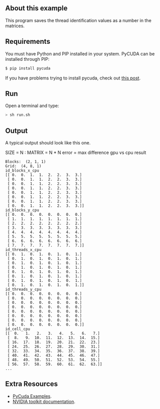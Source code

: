 ## About this example

This program saves the thread identification values as a number in the matrices.

## Requirements

You must have Python and PIP installed in your system. PyCUDA can be installed through PIP:

```bash
$ pip install pycuda
```

If you have problems trying to install pycuda, check out [this post](https://wiki.tiker.net/PyCuda/Installation).

## Run

Open a terminal and type:

```bash
> sh run.sh
```

## Output
A typical output should look like this one.

SIZE = N : MATRIX = N * N
error = max difference gpu vs cpu result


```
Blocks:  (2, 1, 1)
Grid:  (4, 8, 1)
id_blocks_x_cpu
[[ 0.  0.  1.  1.  2.  2.  3.  3.]
 [ 0.  0.  1.  1.  2.  2.  3.  3.]
 [ 0.  0.  1.  1.  2.  2.  3.  3.]
 [ 0.  0.  1.  1.  2.  2.  3.  3.]
 [ 0.  0.  1.  1.  2.  2.  3.  3.]
 [ 0.  0.  1.  1.  2.  2.  3.  3.]
 [ 0.  0.  1.  1.  2.  2.  3.  3.]
 [ 0.  0.  1.  1.  2.  2.  3.  3.]]
id_blocks_y_cpu
[[ 0.  0.  0.  0.  0.  0.  0.  0.]
 [ 1.  1.  1.  1.  1.  1.  1.  1.]
 [ 2.  2.  2.  2.  2.  2.  2.  2.]
 [ 3.  3.  3.  3.  3.  3.  3.  3.]
 [ 4.  4.  4.  4.  4.  4.  4.  4.]
 [ 5.  5.  5.  5.  5.  5.  5.  5.]
 [ 6.  6.  6.  6.  6.  6.  6.  6.]
 [ 7.  7.  7.  7.  7.  7.  7.  7.]]
id_threads_x_cpu
[[ 0.  1.  0.  1.  0.  1.  0.  1.]
 [ 0.  1.  0.  1.  0.  1.  0.  1.]
 [ 0.  1.  0.  1.  0.  1.  0.  1.]
 [ 0.  1.  0.  1.  0.  1.  0.  1.]
 [ 0.  1.  0.  1.  0.  1.  0.  1.]
 [ 0.  1.  0.  1.  0.  1.  0.  1.]
 [ 0.  1.  0.  1.  0.  1.  0.  1.]
 [ 0.  1.  0.  1.  0.  1.  0.  1.]]
id_threads_y_cpu
[[ 0.  0.  0.  0.  0.  0.  0.  0.]
 [ 0.  0.  0.  0.  0.  0.  0.  0.]
 [ 0.  0.  0.  0.  0.  0.  0.  0.]
 [ 0.  0.  0.  0.  0.  0.  0.  0.]
 [ 0.  0.  0.  0.  0.  0.  0.  0.]
 [ 0.  0.  0.  0.  0.  0.  0.  0.]
 [ 0.  0.  0.  0.  0.  0.  0.  0.]
 [ 0.  0.  0.  0.  0.  0.  0.  0.]]
id_cell_cpu
[[  0.   1.   2.   3.   4.   5.   6.   7.]
 [  8.   9.  10.  11.  12.  13.  14.  15.]
 [ 16.  17.  18.  19.  20.  21.  22.  23.]
 [ 24.  25.  26.  27.  28.  29.  30.  31.]
 [ 32.  33.  34.  35.  36.  37.  38.  39.]
 [ 40.  41.  42.  43.  44.  45.  46.  47.]
 [ 48.  49.  50.  51.  52.  53.  54.  55.]
 [ 56.  57.  58.  59.  60.  61.  62.  63.]]
...
```

## Extra Resources

 * [PyCuda Examples](https://andreask.cs.illinois.edu/PyCuda/Examples).
 * [NVIDIA toolkit documentation](https://developer.nvidia.com/cuda-toolkit).
